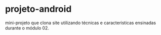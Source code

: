 # projeto-android
 mini-projeto que clona site utilizando técnicas e caracteristicas ensinadas durante o módulo 02.
